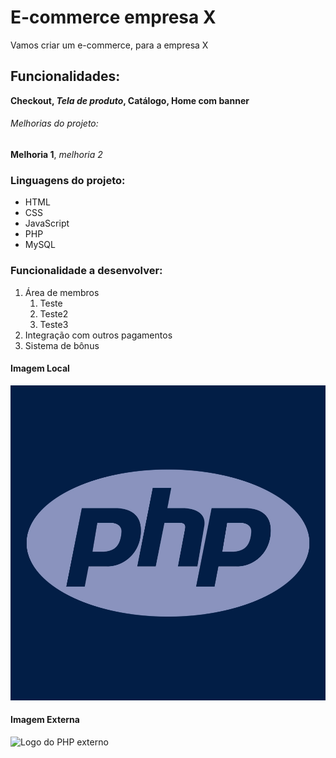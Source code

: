 # E-commerce empresa X

Vamos criar um e-commerce, para a empresa X

## Funcionalidades:

**Checkout, _Tela de produto_, Catálogo, Home com banner**

###### Melhorias do projeto:

__Melhoria 1__, _melhoria 2_


### Linguagens do projeto:

* HTML
* CSS
* JavaScript
* PHP
* MySQL

### Funcionalidade a desenvolver:

1. Área de membros
    1. Teste
    2. Teste2
    3. Teste3
2. Integração com outros pagamentos
3. Sistema de bônus 

#### Imagem Local

![Foto do PHP](img/php.jpg)

#### Imagem Externa

![Logo do PHP externo](https://www.tshirtgeek.com.br/wp-content/uploads/2021/06/com029.jpg)